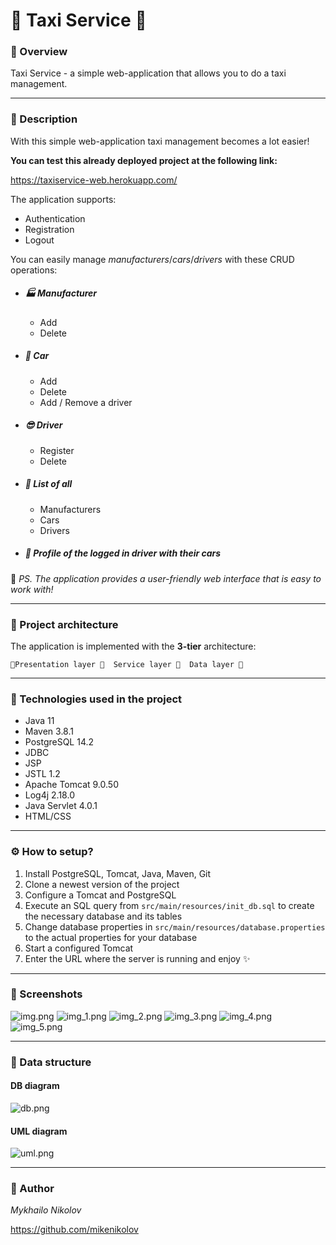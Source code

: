 # 🚕 Taxi Service 🚕

### 👀 Overview

Taxi Service - a simple web-application that allows you to do a taxi management.

***

### 📖 Description
With this simple web-application taxi management becomes a lot easier!

**You can test this already deployed project at the following link:**

https://taxiservice-web.herokuapp.com/

The application supports:
- Authentication
- Registration
- Logout

You can easily manage _manufacturers_/_cars_/_drivers_ with these CRUD operations:
- ##### 🏭 Manufacturer
    - Add
    - Delete

- ##### 🚗 Car
    - Add
    - Delete
    - Add / Remove a driver

- ##### 😎 Driver
    - Register
    - Delete

- ##### 📄 List of all
    - Manufacturers
    - Cars
    - Drivers
- ##### 💼 Profile of the logged in driver with their cars

🙂 _PS. The application provides a user-friendly web interface that is easy to work with!_ 

***

### 🧱 Project architecture
The application is implemented with the **3-tier** architecture:

`🔼Presentation layer 🔼  Service layer 🔼  Data layer 🔼`

***

### 🔨 Technologies used in the project
- Java 11
- Maven 3.8.1
- PostgreSQL 14.2
- JDBC
- JSP
- JSTL 1.2
- Apache Tomcat 9.0.50
- Log4j 2.18.0
- Java Servlet 4.0.1
- HTML/CSS

***

### ⚙️ How to setup?
1. Install PostgreSQL, Tomcat, Java, Maven, Git
2. Clone a newest version of the project
3. Configure a Tomcat and PostgreSQL
4. Execute an SQL query from `src/main/resources/init_db.sql`
   to create the necessary database and its tables
5. Change database properties in `src/main/resources/database.properties`
   to the actual properties for your database
6. Start a configured Tomcat
7. Enter the URL where the server is running and enjoy ✨

***

### 📸 Screenshots
![img.png](img/app/img.png)
![img_1.png](img/app/img_1.png)
![img_2.png](img/app/img_2.png)
![img_3.png](img/app/img_3.png)
![img_4.png](img/app/img_4.png)
![img_5.png](img/app/img_5.png)
***

### 💾 Data structure

#### DB diagram
![db.png](img/db.png)

#### UML diagram
![uml.png](img/uml.png)

***

### 🤵 Author
_Mykhailo Nikolov_

https://github.com/mikenikolov
